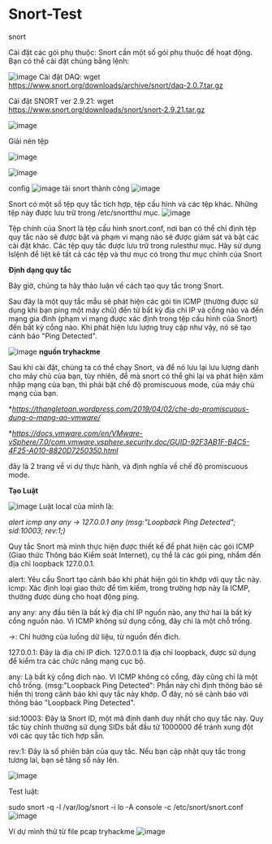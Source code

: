 # Snort-Test
snort

Cài đặt các gói phụ thuộc: Snort cần một số gói phụ thuộc để hoạt động. Bạn có thể cài đặt chúng bằng lệnh:

![image](https://github.com/user-attachments/assets/fc94cadf-6f81-4e91-8ea7-64ef1fb773d9)
Cài đặt DAQ:
wget https://www.snort.org/downloads/archive/snort/daq-2.0.7.tar.gz

Cài đặt SNORT ver 2.9.21:
wget https://www.snort.org/downloads/snort/snort-2.9.21.tar.gz

![image](https://github.com/user-attachments/assets/b97bb9e0-bea0-4d11-8555-18e1bc0f2110)

Giải nén tệp

![image](https://github.com/user-attachments/assets/d0a997f3-9bc8-4b6b-b5e7-93380fbff9ff)



![image](https://github.com/user-attachments/assets/41762276-ad74-4afb-bf22-2ee708d2adee)

config
![image](https://github.com/user-attachments/assets/7283d43d-437e-4167-94a8-f5294182afc2)
 tải snort thành công
![image](https://github.com/user-attachments/assets/8807c7c3-597e-4ece-bdd9-7631bc89b16f)

Snort có một số tệp quy tắc tích hợp, tệp cấu hình và các tệp khác. Những tệp này được lưu trữ trong /etc/snortthư mục.
![image](https://github.com/user-attachments/assets/e05634f4-b00e-42e1-af3f-3d9fb5500a66)

Tệp chính của Snort là tệp cấu hình snort.conf, nơi bạn có thể chỉ định tệp quy tắc nào sẽ được bật và phạm vi mạng nào sẽ được giám sát và bật các cài đặt khác. Các tệp quy tắc được lưu trữ trong rulesthư mục. Hãy sử dụng lslệnh để liệt kê tất cả các tệp và thư mục có trong thư mục chính của Snort

**Định dạng quy tắc**

Bây giờ, chúng ta hãy thảo luận về cách tạo quy tắc trong Snort. 

Sau đây là một quy tắc mẫu sẽ phát hiện các gói tin ICMP (thường được sử dụng khi bạn ping một máy chủ) đến từ bất kỳ địa chỉ IP và cổng nào và đến mạng gia đình (phạm vi mạng được xác định trong tệp cấu hình của Snort) đến bất kỳ cổng nào. Khi phát hiện lưu lượng truy cập như vậy, nó sẽ tạo cảnh báo "Ping Detected".

![image](https://github.com/user-attachments/assets/b90f3131-f0c9-435e-9580-58ea8e11ee56)
**nguồn tryhackme**


Sau khi cài đặt, chúng ta có thể chạy Snort, và để nó lưu lại lưu lượng dành cho máy chủ của bạn, tùy nhiên, để mà snort có thể ghi lại và phát hiện xâm nhập mạng của bạn, thì phải bật chế độ promiscuous mode, của máy chủ mạng của bạn.

**https://thangletoan.wordpress.com/2019/04/02/che-do-promiscuous-dung-o-mang-ao-vmware/*

**https://docs.vmware.com/en/VMware-vSphere/7.0/com.vmware.vsphere.security.doc/GUID-92F3AB1F-B4C5-4F25-A010-8820D7250350.html*

đây là 2 trang về ví dự thực hành, và định nghĩa về chế độ promiscuous mode.

**Tạo Luật**

![image](https://github.com/user-attachments/assets/74d631b4-192b-49d0-9307-31eb21b5f71c)
Luật local của mình là: 

*alert icmp any any -> 127.0.0.1 any (msg:"Loopback Ping Detected"; sid:10003; rev:1;)*

Quy tắc Snort mà mình thực hiện được thiết kế để phát hiện các gói ICMP (Giao thức Thông báo Kiểm soát Internet), cụ thể là các gói ping, nhắm đến địa chỉ loopback 127.0.0.1.

alert: Yêu cầu Snort tạo cảnh báo khi phát hiện gói tin khớp với quy tắc này.
icmp: Xác định loại giao thức để tìm kiếm, trong trường hợp này là ICMP, thường được dùng cho hoạt động ping.

any any: any đầu tiên là bất kỳ địa chỉ IP nguồn nào, any thứ hai là bất kỳ cổng nguồn nào. Vì ICMP không sử dụng cổng, đây chỉ là một chỗ trống.

->: Chỉ hướng của luồng dữ liệu, từ nguồn đến đích.

127.0.0.1: Đây là địa chỉ IP đích. 127.0.0.1 là địa chỉ loopback, được sử dụng để kiểm tra các chức năng mạng cục bộ.

any: Là bất kỳ cổng đích nào. Vì ICMP không có cổng, đây cũng chỉ là một chỗ trống.
(msg:"Loopback Ping Detected": Phần này chỉ định thông báo sẽ hiển thị trong cảnh báo khi quy tắc này khớp. Ở đây, nó sẽ cảnh báo với thông báo "Loopback Ping Detected".

sid:10003: Đây là Snort ID, một mã định danh duy nhất cho quy tắc này. Quy tắc tùy chỉnh thường sử dụng SIDs bắt đầu từ 1000000 để tránh xung đột với các quy tắc tích hợp sẵn.

rev:1: Đây là số phiên bản của quy tắc. Nếu bạn cập nhật quy tắc trong tương lai, bạn sẽ tăng số này lên.

![image](https://github.com/user-attachments/assets/21830654-d711-47a6-8b00-78a2e03e2c9d)

Test luật:

sudo snort -q -l /var/log/snort -i lo -A console -c /etc/snort/snort.conf
![image](https://github.com/user-attachments/assets/66ea1242-c7ae-4cf2-b499-8f33f947a52f)

Ví dự mình thử từ file pcap tryhackme
![image](https://github.com/user-attachments/assets/68b250f2-971b-49c3-aa8a-85e429debc11)

